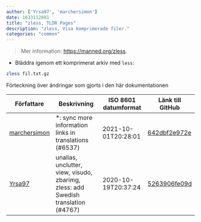 ```yaml
---
author: ['Yrsa97', 'marchersimon']
date: 1633112881
title: "zless, TLDR Pages"
description: "zless, Visa komprimerade filer."
categories: "common"
---
```

> Mer information: <https://manned.org/zless>.

- Bläddra igenom ett komprimerat arkiv med `less`:

```bash
zless fil.txt.gz
```
Förteckning över ändringar som gjorts i den här dokumentationen


Författare | Beskrivning | ISO 8601 datumformat | Länk till GitHub
------|-----|-----|-----
[marchersimon](mailto:50295997+marchersimon@users.noreply.github.com) | *: sync more information links in translations (#6537) | 2021-10-01T20:28:01 | [642dbf2e972e](https://github.com/tldr-pages/tldr/commit/642dbf2e972e388fab8c84ba3b4685fb862b6454)
[Yrsa97](mailto:73066391+Yrsa97@users.noreply.github.com) | unalias, unclutter, view, visudo, zbarimg, zless: add Swedish translation (#4767) | 2020-10-19T20:37:24 | [5263906fe09d](https://github.com/tldr-pages/tldr/commit/5263906fe09d18fc470bc171b57d54ef69c24b25)

